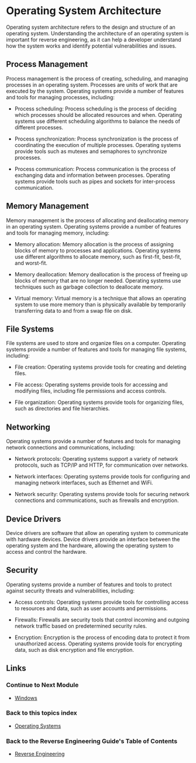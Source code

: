 #  Operating System Architecture
Operating system architecture refers to the design and structure of an operating system. Understanding the architecture of an operating system is important for reverse engineering, as it can help a developer understand how the system works and identify potential vulnerabilities and issues.

## Process Management
Process management is the process of creating, scheduling, and managing processes in an operating system. Processes are units of work that are executed by the system. Operating systems provide a number of features and tools for managing processes, including:

- Process scheduling: Process scheduling is the process of deciding which processes should be allocated resources and when. Operating systems use different scheduling algorithms to balance the needs of different processes.

- Process synchronization: Process synchronization is the process of coordinating the execution of multiple processes. Operating systems provide tools such as mutexes and semaphores to synchronize processes.

- Process communication: Process communication is the process of exchanging data and information between processes. Operating systems provide tools such as pipes and sockets for inter-process communication.

## Memory Management
Memory management is the process of allocating and deallocating memory in an operating system. Operating systems provide a number of features and tools for managing memory, including:

- Memory allocation: Memory allocation is the process of assigning blocks of memory to processes and applications. Operating systems use different algorithms to allocate memory, such as first-fit, best-fit, and worst-fit.

- Memory deallocation: Memory deallocation is the process of freeing up blocks of memory that are no longer needed. Operating systems use techniques such as garbage collection to deallocate memory.

- Virtual memory: Virtual memory is a technique that allows an operating system to use more memory than is physically available by temporarily transferring data to and from a swap file on disk.

## File Systems
File systems are used to store and organize files on a computer. Operating systems provide a number of features and tools for managing file systems, including:

- File creation: Operating systems provide tools for creating and deleting files.

- File access: Operating systems provide tools for accessing and modifying files, including file permissions and access controls.

- File organization: Operating systems provide tools for organizing files, such as directories and file hierarchies.

## Networking
Operating systems provide a number of features and tools for managing network connections and communications, including:

- Network protocols: Operating systems support a variety of network protocols, such as TCP/IP and HTTP, for communication over networks.

- Network interfaces: Operating systems provide tools for configuring and managing network interfaces, such as Ethernet and WiFi.

- Network security: Operating systems provide tools for securing network connections and communications, such as firewalls and encryption.

## Device Drivers
Device drivers are software that allow an operating system to communicate with hardware devices. Device drivers provide an interface between the operating system and the hardware, allowing the operating system to access and control the hardware.

## Security
Operating systems provide a number of features and tools to protect against security threats and vulnerabilities, including:

- Access controls: Operating systems provide tools for controlling access to resources and data, such as user accounts and permissions.

- Firewalls: Firewalls are security tools that control incoming and outgoing network traffic based on predetermined security rules.

- Encryption: Encryption is the process of encoding data to protect it from unauthorized access. Operating systems provide tools for encrypting data, such as disk encryption and file encryption.

## Links
### Continue to Next Module
- [Windows](./Windows.md)
### Back to this topics index
- [Operating Systems](./Table%20of%20Contents.md)
### Back to the Reverse Engineering Guide's Table of Contents
- [Reverse Engineering](../README.md)

